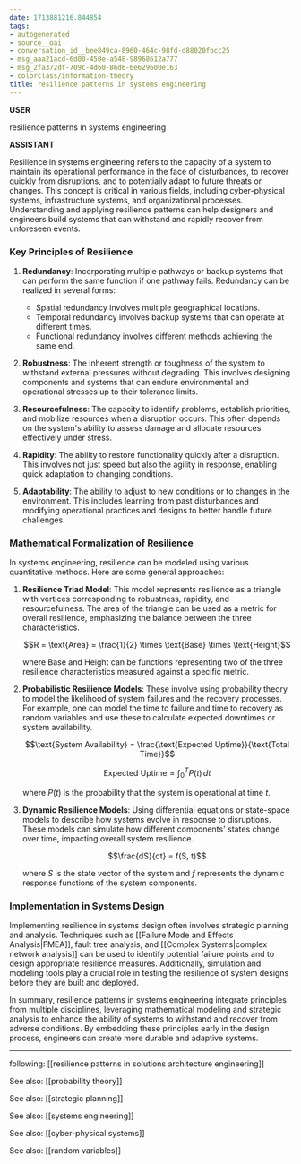 ```yaml
---
date: 1713881216.844854
tags:
- autogenerated
- source__oai
- conversation_id__bee849ca-8960-464c-98fd-d88020fbcc25
- msg_aaa21acd-6d00-450e-a548-98968612a777
- msg_2fa372df-709c-4d60-86d6-6e629600e163
- colorclass/information-theory
title: resilience patterns in systems engineering
---
```


**USER**

resilience patterns in systems engineering


**ASSISTANT**

Resilience in systems engineering refers to the capacity of a system to maintain its operational performance in the face of disturbances, to recover quickly from disruptions, and to potentially adapt to future threats or changes. This concept is critical in various fields, including cyber-physical systems, infrastructure systems, and organizational processes. Understanding and applying resilience patterns can help designers and engineers build systems that can withstand and rapidly recover from unforeseen events.

### Key Principles of Resilience

1. **Redundancy**: Incorporating multiple pathways or backup systems that can perform the same function if one pathway fails. Redundancy can be realized in several forms:
   - Spatial redundancy involves multiple geographical locations.
   - Temporal redundancy involves backup systems that can operate at different times.
   - Functional redundancy involves different methods achieving the same end.

2. **Robustness**: The inherent strength or toughness of the system to withstand external pressures without degrading. This involves designing components and systems that can endure environmental and operational stresses up to their tolerance limits.

3. **Resourcefulness**: The capacity to identify problems, establish priorities, and mobilize resources when a disruption occurs. This often depends on the system's ability to assess damage and allocate resources effectively under stress.

4. **Rapidity**: The ability to restore functionality quickly after a disruption. This involves not just speed but also the agility in response, enabling quick adaptation to changing conditions.

5. **Adaptability**: The ability to adjust to new conditions or to changes in the environment. This includes learning from past disturbances and modifying operational practices and designs to better handle future challenges.

### Mathematical Formalization of Resilience

In systems engineering, resilience can be modeled using various quantitative methods. Here are some general approaches:

1. **Resilience Triad Model**: This model represents resilience as a triangle with vertices corresponding to robustness, rapidity, and resourcefulness. The area of the triangle can be used as a metric for overall resilience, emphasizing the balance between the three characteristics. 

   $$R = \text{Area} = \frac{1}{2} \times \text{Base} \times \text{Height}$$

   where Base and Height can be functions representing two of the three resilience characteristics measured against a specific metric.

2. **Probabilistic Resilience Models**: These involve using probability theory to model the likelihood of system failures and the recovery processes. For example, one can model the time to failure and time to recovery as random variables and use these to calculate expected downtimes or system availability.

   $$\text{System Availability} = \frac{\text{Expected Uptime}}{\text{Total Time}}$$

   $$\text{Expected Uptime} = \int_0^T P(t) \, dt$$

   where $P(t)$ is the probability that the system is operational at time $t$.

3. **Dynamic Resilience Models**: Using differential equations or state-space models to describe how systems evolve in response to disruptions. These models can simulate how different components' states change over time, impacting overall system resilience.

   $$\frac{dS}{dt} = f(S, t)$$

   where $S$ is the state vector of the system and $f$ represents the dynamic response functions of the system components.

### Implementation in Systems Design

Implementing resilience in systems design often involves strategic planning and analysis. Techniques such as [[Failure Mode and Effects Analysis|FMEA]], fault tree analysis, and [[Complex Systems|complex network analysis]] can be used to identify potential failure points and to design appropriate resilience measures. Additionally, simulation and modeling tools play a crucial role in testing the resilience of system designs before they are built and deployed.

In summary, resilience patterns in systems engineering integrate principles from multiple disciplines, leveraging mathematical modeling and strategic analysis to enhance the ability of systems to withstand and recover from adverse conditions. By embedding these principles early in the design process, engineers can create more durable and adaptive systems.


---


following: [[resilience patterns in solutions architecture engineering]]

See also: [[probability theory]]


See also: [[strategic planning]]


See also: [[systems engineering]]


See also: [[cyber-physical systems]]


See also: [[random variables]]